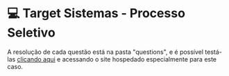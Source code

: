 ﻿<h1>💻 Target Sistemas - Processo Seletivo</h1>

<p>A resolução de cada questão está na pasta "questions", e é possível testá-las <a href="https://mateusaraujo1.github.io/target-sistemas/">clicando aqui</a> e acessando o site hospedado especialmente para este caso.</p>
